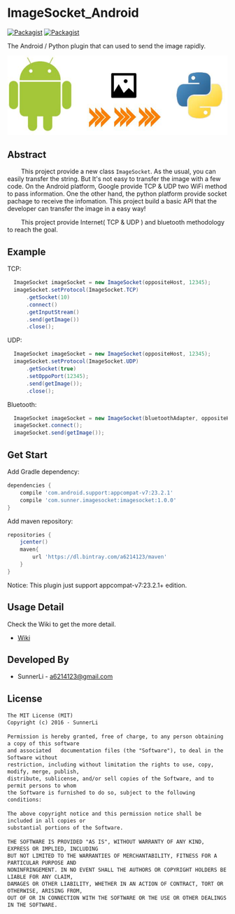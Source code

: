 # ImageSocket_Android
[![Packagist](https://img.shields.io/packagist/l/doctrine/orm.svg?maxAge=2592000)]()
[![Packagist](https://img.shields.io/badge/Develope-1.0.0-brightgreen.svg)]()</br>   
    
The Android / Python plugin that can used to send the image rapidly.
    
       
    
<p align="center">
  <img src="https://github.com/SunnerLi/ImageSocket/blob/master/Image/logo.jpeg"/>
</p> 
    
       
    
Abstract
---------------------
&nbsp;&nbsp;&nbsp;&nbsp;&nbsp;&nbsp;&nbsp;&nbsp;This project provide a new class `ImageSocket`. As the usual, you can easily transfer the string.
But It's not easy to transfer the image with a few code. On the Android platform, Google provide 
TCP & UDP two WiFi method to pass information. One the other hand, the python platform provide 
socket pachage to receive the infomation. This project build a basic API that the developer can 
transfer the image in a easy way!    
    
&nbsp;&nbsp;&nbsp;&nbsp;&nbsp;&nbsp;&nbsp;&nbsp;This project provide Internet( TCP & UDP ) and bluetooth methodology to reach the goal.    
    
    
    
     
Example
---------------------
TCP:
```java
  ImageSocket imageSocket = new ImageSocket(oppositeHost, 12345);
  imageSocket.setProtocol(ImageSocket.TCP)
      .getSocket(10)
      .connect()
      .getInputStream()
      .send(getImage())
      .close();
```
UDP:
```java
  ImageSocket imageSocket = new ImageSocket(oppositeHost, 12345);
  imageSocket.setProtocol(ImageSocket.UDP)   
      .getSocket(true)             
      .setOppoPort(12345);     
      .send(getImage());       
      .close(); 
```    
Bluetooth:
```java
  ImageSocket imageSocket = new ImageSocket(bluetoothAdapter, oppositeHost);
  imageSocket.connect();
  imageSocket.send(getImage());
```    
    
       
    
Get Start
---------------------

Add Gradle dependency:

```gradle
dependencies {
    compile 'com.android.support:appcompat-v7:23.2.1'
    compile 'com.sunner.imagesocket:imagesocket:1.0.0'
}
```
Add maven repository:
```gradle
repositories {
    jcenter()
    maven{
        url 'https://dl.bintray.com/a6214123/maven'
    }
}
```
Notice: This plugin just support appcompat-v7:23.2.1+ edition.  
    
       
    
Usage Detail
---------------------
Check the Wiki to get the more detail.
- [Wiki](https://github.com/SunnerLi/ImageSocket_Android/wiki/Home)
    
       
    
Developed By
---------------------

* SunnerLi - <a6214123@gmail.com>
    
       
    
License
---------------------
    The MIT License (MIT)
    Copyright (c) 2016 - SunnerLi

    Permission is hereby granted, free of charge, to any person obtaining a copy of this software 
    and associated   documentation files (the "Software"), to deal in the Software without 
    restriction, including without limitation the rights to use, copy, modify, merge, publish, 
    distribute, sublicense, and/or sell copies of the Software, and to permit persons to whom 
    the Software is furnished to do so, subject to the following conditions:

    The above copyright notice and this permission notice shall be included in all copies or 
    substantial portions of the Software.

    THE SOFTWARE IS PROVIDED "AS IS", WITHOUT WARRANTY OF ANY KIND, EXPRESS OR IMPLIED, INCLUDING 
    BUT NOT LIMITED TO THE WARRANTIES OF MERCHANTABILITY, FITNESS FOR A PARTICULAR PURPOSE AND 
    NONINFRINGEMENT. IN NO EVENT SHALL THE AUTHORS OR COPYRIGHT HOLDERS BE LIABLE FOR ANY CLAIM, 
    DAMAGES OR OTHER LIABILITY, WHETHER IN AN ACTION OF CONTRACT, TORT OR OTHERWISE, ARISING FROM, 
    OUT OF OR IN CONNECTION WITH THE SOFTWARE OR THE USE OR OTHER DEALINGS IN THE SOFTWARE.
